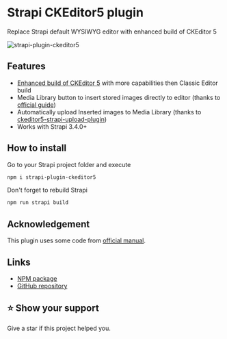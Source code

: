 # Strapi CKEditor5 plugin

Replace Strapi default WYSIWYG editor with enhanced build of CKEditor 5

![strapi-plugin-ckeditor5](/sample/strapi-plugin-ckeditor5.png)


## Features

- [Enhanced build of CKEditor 5](https://github.com/Roslovets-Inc/ckeditor5-build-strapi-wysiwyg) with more capabilities then Classic Editor build
- Media Library button to insert stored images directly to editor (thanks to [official guide](https://strapi.io/documentation/developer-docs/latest/guides/registering-a-field-in-admin.html))
- Automatically upload Inserted images to Media Library (thanks to [ckeditor5-strapi-upload-plugin](https://github.com/gtomato/ckeditor5-strapi-upload-plugin))
- Works with Strapi 3.4.0+


## How to install

Go to your Strapi project folder and execute

```bash
npm i strapi-plugin-ckeditor5
```

Don't forget to rebuild Strapi

```bash
npm run strapi build
```


## Acknowledgement

This plugin uses some code from [official manual](https://strapi.io/documentation/developer-docs/latest/guides/registering-a-field-in-admin.html).


## Links

- [NPM package](https://www.npmjs.com/package/strapi-plugin-ckeditor5)
- [GitHub repository](https://github.com/Roslovets-Inc/strapi-plugin-ckeditor5)


## ⭐️ Show your support

Give a star if this project helped you.